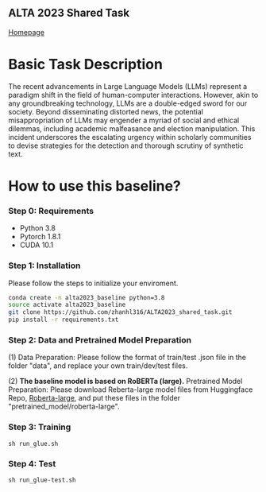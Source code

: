 ## ALTA 2023 Shared Task 
[Homepage](https://www.alta.asn.au/events/sharedtask2023/description.html)

# Basic Task Description
The recent advancements in Large Language Models (LLMs) represent a paradigm shift in the field of human-computer interactions. However, akin to any groundbreaking technology, LLMs are a double-edged sword for our society. Beyond disseminating distorted news, the potential misappropriation of LLMs may engender a myriad of social and ethical dilemmas, including academic malfeasance and election manipulation. This incident underscores the escalating urgency within scholarly communities to devise strategies for the detection and thorough scrutiny of synthetic text.

# How to use this baseline?

### Step 0: Requirements

- Python 3.8
- Pytorch 1.8.1
- CUDA 10.1


### Step 1: Installation

Please follow the steps to initialize your enviroment.
```bash
conda create -n alta2023_baseline python=3.8
source activate alta2023_baseline
git clone https://github.com/zhanhl316/ALTA2023_shared_task.git
pip install -r requirements.txt
```


### Step 2: Data and Pretrained Model Preparation
(1) Data Preparation: Please follow the format of train/test .json file in the folder "data", and replace your own train/dev/test files.

(2) **The baseline model is based on RoBERTa (large).** Pretrained Model Preparation: Please download Reberta-large model files from Huggingface Repo, [Roberta-large](https://huggingface.co/roberta-large/tree/main), and put these files in the folder "pretrained_model/roberta-large".


### Step 3: Training

```shell
sh run_glue.sh
```
### Step 4: Test

```
sh run_glue-test.sh
```


